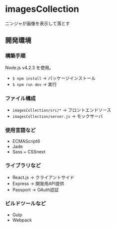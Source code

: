 # imagesCollection
ニンジャが画像を表示して落とす

## 開発環境
### 構築手順
Node.js v4.2.3 を使用。
- `$ npm install` -> パッケージインストール
- `$ npm run dev` -> 実行

### ファイル構成
- `imagesCollection/src/*` -> フロントエンドソース
- `imagesCollection/server.js` -> モックサーバ 

### 使用言語など
- ECMAScript6
- Jade
- Sass + CSSnext

### ライブラリなど
- React.js -> クライアントサイド
- Express -> 開発用API提供
- Passport -> OAuth認証

### ビルドツールなど
- Gulp
- Webpack
